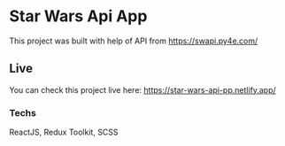 # Star Wars Api App

This project was built with help of API from https://swapi.py4e.com/

## Live

You can check this project live here: https://star-wars-api-pp.netlify.app/

### Techs

ReactJS, Redux Toolkit, SCSS
